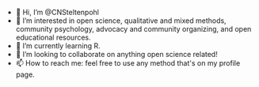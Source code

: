 - 👋 Hi, I’m @CNSteltenpohl
- 👀 I’m interested in open science, qualitative and mixed methods, community psychology, advocacy and community organizing, and open educational resources.
- 🌱 I’m currently learning R.
- 💞️ I’m looking to collaborate on anything open science related!
- 📫 How to reach me: feel free to use any method that's on my profile page.

<!---
CNSteltenpohl/CNSteltenpohl is a ✨ special ✨ repository because its `README.md` (this file) appears on your GitHub profile.
You can click the Preview link to take a look at your changes.
--->
